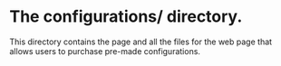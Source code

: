 # The configurations/ directory.

This directory contains the page and all the files for the web page that allows users to purchase pre-made configurations.